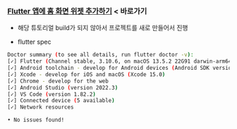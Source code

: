 ### [Flutter 앱에 홈 화면 위젯 추가하기](https://codelabs.developers.google.com/flutter-home-screen-widgets#0) < 바로가기

- 해당 튜토리얼 build가 되지 않아서 프로젝트를 새로 만들어서 진행

- flutter spec

```sh
Doctor summary (to see all details, run flutter doctor -v):
[✓] Flutter (Channel stable, 3.10.6, on macOS 13.5.2 22G91 darwin-arm64, locale ko-KR)
[✓] Android toolchain - develop for Android devices (Android SDK version 33.0.2)
[✓] Xcode - develop for iOS and macOS (Xcode 15.0)
[✓] Chrome - develop for the web
[✓] Android Studio (version 2022.3)
[✓] VS Code (version 1.82.2)
[✓] Connected device (5 available)
[✓] Network resources

• No issues found!
```

